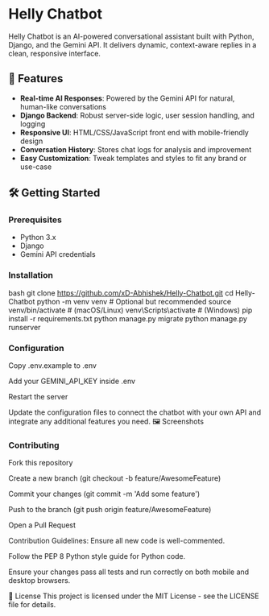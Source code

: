 # Helly Chatbot

Helly Chatbot is an AI-powered conversational assistant built with Python, Django, and the Gemini API. It delivers dynamic, context-aware replies in a clean, responsive interface.

## 🚀 Features

- **Real-time AI Responses**: Powered by the Gemini API for natural, human-like conversations
- **Django Backend**: Robust server-side logic, user session handling, and logging
- **Responsive UI**: HTML/CSS/JavaScript front end with mobile-friendly design
- **Conversation History**: Stores chat logs for analysis and improvement
- **Easy Customization**: Tweak templates and styles to fit any brand or use-case

## 🛠️ Getting Started

### Prerequisites

- Python 3.x
- Django
- Gemini API credentials

### Installation

bash
git clone https://github.com/xD-Abhishek/Helly-Chatbot.git
cd Helly-Chatbot
python -m venv venv             # Optional but recommended
source venv/bin/activate        # (macOS/Linux)
venv\Scripts\activate           # (Windows)
pip install -r requirements.txt
python manage.py migrate
python manage.py runserver

### Configuration
Copy .env.example to .env

Add your GEMINI_API_KEY inside .env

Restart the server

Update the configuration files to connect the chatbot with your own API and integrate any additional features you need.
🖼️ Screenshots


### Contributing
Fork this repository

Create a new branch (git checkout -b feature/AwesomeFeature)

Commit your changes (git commit -m 'Add some feature')

Push to the branch (git push origin feature/AwesomeFeature)

Open a Pull Request

Contribution Guidelines:
Ensure all new code is well-commented.

Follow the PEP 8 Python style guide for Python code.

Ensure your changes pass all tests and run correctly on both mobile and desktop browsers.

📄 License
This project is licensed under the MIT License - see the LICENSE file for details.
